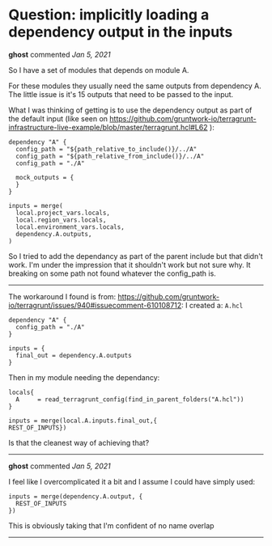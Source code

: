 # Question: implicitly loading a dependency output in the inputs

**ghost** commented *Jan 5, 2021*

So I have a set of modules that depends on module A.

For these modules they usually need the same outputs from dependency A. The little issue is it's 15 outputs that need to be passed to the input.

What I was thinking of getting is to use the dependency output as part of the default input (like seen on https://github.com/gruntwork-io/terragrunt-infrastructure-live-example/blob/master/terragrunt.hcl#L62 ):

```
dependency "A" {
  config_path = "${path_relative_to_include()}/../A"
  config_path = "${path_relative_from_include()}/../A"
  config_path = "./A"

  mock_outputs = {
  }
}

inputs = merge(
  local.project_vars.locals,
  local.region_vars.locals,
  local.environment_vars.locals,
  dependency.A.outputs,
)
```

So I tried to add the dependancy as part of the parent include but that didn't work. I'm under the impression that it shouldn't work but not sure why. It breaking on some path not found whatever the config_path is.

-----

The workaround I found is from: https://github.com/gruntwork-io/terragrunt/issues/940#issuecomment-610108712:
I created a:
`A.hcl`
```
dependency "A" {
  config_path = "./A"
}

inputs = {
  final_out = dependency.A.outputs
}
```

 Then in my module needing the dependancy:
```
locals{
  A     = read_terragrunt_config(find_in_parent_folders("A.hcl"))
}

inputs = merge(local.A.inputs.final_out,{
REST_OF_INPUTS})
```

Is that the cleanest way of achieving that? 
<br />
***


**ghost** commented *Jan 5, 2021*

I feel like I overcomplicated it a bit and I assume I could have simply used:
```
inputs = merge(dependency.A.output, {
  REST_OF_INPUTS
})
```
This is obviously taking that I'm confident of no name overlap
***


